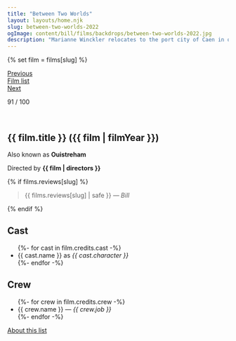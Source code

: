 ```yaml
---
title: "Between Two Worlds"
layout: layouts/home.njk
slug: between-two-worlds-2022
ogImage: content/bill/films/backdrops/between-two-worlds-2022.jpg
description: "Marianne Winckler relocates to the port city of Caen in order to pass herself off as a member of a large community of itinerant workers desperate to make ends meet. She gains employment as a cleaner on a ferry travelling between Ouistreham and Portsmouth, recording the drudgery of the work she and her colleagues are required to do."
---
```


{% set film = films[slug] %}

<nav class="films">
  <div class="prev">
    <a href="../the-tragedy-of-macbeth-2021"><i class="fa-solid fa-chevron-left fa-xs"></i> Previous</a>
  </div>
  <div>
    <a href="../">Film list</a>
  </div>
  <div class="next">
    <a href="../eo-2022">Next <i class="fa-solid fa-chevron-right fa-xs"></i></a>
  </div>
</nav>

<p>91 / 100</p>

<article class="film slug-between-two-worlds-2022">
  <div class="backdrop-and-poster">
    <img class="poster" src="../films/posters/{{ slug }}.jpg" alt="">
    <img class="backdrop" src="../films/backdrops/{{ slug }}.jpg" alt="">
  </div>

  <h1>{{ film.title }} ({{ film | filmYear }})</h1>

  <p>Also known as <strong>Ouistreham</strong></p>

  <p class="director">
    Directed by <strong>{{ film | directors }}</strong>
  </p>

  {% if films.reviews[slug] %}
    <blockquote> 
      {{ films.reviews[slug] | safe }} <em>— Bill</em>
    </blockquote> 
  {% endif %}

  <h2>
    Cast
  </h2>
  <ul>
    {%- for cast in film.credits.cast -%}
      <li>
        {{ cast.name }} as <em>{{ cast.character }}</em>
      </li>
    {%- endfor -%}
  </ul>

  <h2>
    Crew
  </h2>
  <ul>
    {%- for crew in film.credits.crew -%}
      <li>
        {{ crew.name }} &mdash; <em>{{ crew.job }}</em>
      </li>
    {%- endfor -%}
  </ul>
</article>
<footer>
  <a href="../about">About this list</a>
</footer>
